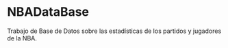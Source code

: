# NBADataBase
Trabajo de Base de Datos sobre las estadísticas de los partidos y jugadores de la NBA.
